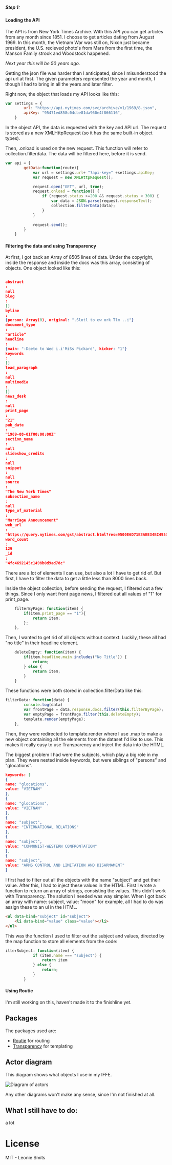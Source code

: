 

##### Step 1:
#### Loading the API

The API is from New York Times Archive. With this API you can get articles from any month since 1851. I choose to get articles dating from August 1969. In this month, the Vietnam War was still on, Nixon just became president, the U.S. recieved photo's from Mars from the first time, the Manson Family strook and Woodstock happened. 

_Next year this will be 50 years ago._

Getting the json file was harder than I anticipated, since I misunderstood the api url at first. The given parameters represented the year and month, I though I had to bring in all the years and later filter.

Right now, the object that loads my API looks like this:
```javascript
var settings = {
        url: "https://api.nytimes.com/svc/archive/v1/1969/8.json",
        apiKey: "95471ed858c04cbe81da960e4f866116",
    }
```
In the object API, the data is requested with the key and API url. The request is stored as a new XMLHttpRequest (so it has the same built-in object types).

Then, .onload is used on the new request. This function will refer to collection.filterdata. The data will be filtered here, before it is send.

```javascript
var api = {
        getData:function(route){
            var url = settings.url+ "?api-key=" +settings.apiKey;
            var request = new XMLHttpRequest();

            request.open("GET", url, true);
            request.onload = function() {
                if (request.status >=200 && request.status < 300) {
                    var data = JSON.parse(request.responseText);
                    collection.filterData(data);
                }
            }
            
            request.send();
        }
    }
```

#### Filtering the data and using Transparency

At first, I got back an Array of 8505 lines of data. Under the copyright, inside the response and inside the docs was this array, consisting of objects. One object looked like this: 
```json

abstract
:
null
blog
:
[]
byline
:
{person: Array(0), original: ".Slotl to ew ork Tlm ..i"}
document_type
:
"article"
headline
:
{main: "-Doeto to Wed i.i'MiSs Pickard", kicker: "1"}
keywords
:
[]
lead_paragraph
:
null
multimedia
:
[]
news_desk
:
null
print_page
:
"21"
pub_date
:
"1969-08-01T00:00:00Z"
section_name
:
null
slideshow_credits
:
null
snippet
:
null
source
:
"The New York Times"
subsection_name
:
null
type_of_material
:
"Marriage Announcement"
web_url
:
"https://query.nytimes.com/gst/abstract.html?res=9500E6D71E3AEE34BC4953DFBE668382679EDE"
word_count
:
129
_id
:
"4fc4692145c1498b0d9ad78c"
```
There are a lot of elements I can use, but also a lot I have to get rid of. But first, I have to filter the data to get a little less than 8000 lines back. 

Inside the object collection, before sending the request, I filtered out a few things. Since I only want front page news, I filtered out all values of "1" for print_page.

```javascript
    filterByPage: function(item) {
        if(item.print_page == "1"){
            return item;
        };
    },
```

Then, I wanted to get rid of all objects without context. Luckily, these all had "no title" in their headline element. 
```javascript
    deleteEmpty: function(item) {
        if(item.headline.main.includes("No Title")) {
            return;
        } else {
            return item;
        }
    }
```

These functions were both stored in collection.filterData like this:
```javascript
filterData: function(data) {
        console.log(data)
        var frontPage = data.response.docs.filter(this.filterByPage);
        var emptyPage = frontPage.filter(this.deleteEmpty);
        template.render(emptyPage);
    },
```
Then, they were redirected to template.render where I use .map to make a new object containing all the elements from the dataset I'd like to use. This makes it really easy to use Transparency and inject the data into the HTML.

The biggest problem I had were the subjects, which play a big role in my plan. They were nested inside keywords, but were siblings of "persons" and "glocations".

```json
keywords: [
{
name: "glocations",
value: "VIETNAM"
},
{
name: "glocations",
value: "VIETNAM"
},
{
name: "subject",
value: "INTERNATIONAL RELATIONS"
},
{
name: "subject",
value: "COMMUNIST-WESTERN CONFRONTATION"
},
{
name: "subject",
value: "ARMS CONTROL AND LIMITATION AND DISARMAMENT"
}
```

I first had to filter out all the objects with the name "subject" and get their value. After this, I had to inject these values in the HTML. First I wrote a function to return an array of strings, consisting the values. This didn't work with Transparency. The solution I needed was way simpler. When I got back an array with name: subject, value: "moon" for example, all I had to do was assign these to an ul in the HTML.

```html
<ul data-bind="subject" id="subject">
    <li data-bind="value" class="value"></li>
</ul>
```
This was the function I used to filter out the subject and values, directed by the map function to store all elements from the code:

```javascript
ilterSubject: function(item) {             
            if (item.name === "subject") {
                return item
            } else {
                return;
            }
        }
```

#### Using Routie

I'm still working on this, haven't made it to the finishline yet.

## Packages
The packages used are:
- [Routie](https://github.com/jgallen23/routie) for routing
- [Transparency](http://leonidas.github.io/transparency/) for templating


## Actor diagram
This diagram shows what objects I use in my IFFE.

![Diagram of actors](https://github.com/leoniesmits)

Any other diagrams won't make any sense, since I'm not finished at all.

## What I still have to do:

a lot

# License
MIT - Leonie Smits